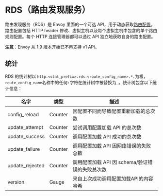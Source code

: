 # RDS（路由发现服务）

路由发现服务（RDS）是 Envoy 里面的一个可选 API，用于动态获取[路由配置](https://www.envoyproxy.io/docs/envoy/latest/api-v2/api/v2/rds.proto#envoy-api-msg-routeconfiguration)。路由配置包括 HTTP header 修改、虚拟主机以及每个虚拟主机中包含的单个路由规则配置。每个 HTTP 连接管理器都可以通过 API 独立地获取自身的路由配置。

**注意**：Envoy 从 1.9 版本开始已不再支持 v1 API。

## 统计

RDS 的统计树以 `http.<stat_prefix>.rds.<route_config_name>.*.`为根，`route_config_name`名称中的任何`:`字符在统计树中被替换为`_`。统计树包含以下统计信息：

| 名字            | 类型    | 描述                                            |
| --------------- | ------- | ----------------------------------------------- |
| config_reload   | Counter | 因配置不同而导致配置重新加载的总次数            |
| update_attempt  | Counter | 尝试调用配置加载 API 的总次数                   |
| update_success  | Counter | 调用配置加载 API 成功的总次数                   |
| update_failure  | Counter | 调用配置加载 API 因网络错误的失败总数           |
| update_rejected | Counter | 调用配置加载 API 因 schema/验证错误的失败总次数 |
| version         | Gauge   | 来自上次成功调用配置加载API的内容哈希           |

